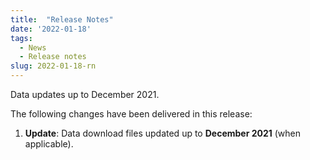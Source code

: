 ```yaml
---
title:  "Release Notes"
date: '2022-01-18'
tags:
  - News
  - Release notes
slug: 2022-01-18-rn
---
```


Data updates up to December 2021.

<!--more-->
The following changes have been delivered in this release:

1. **Update**: Data download files updated up to **December 2021** (when applicable).